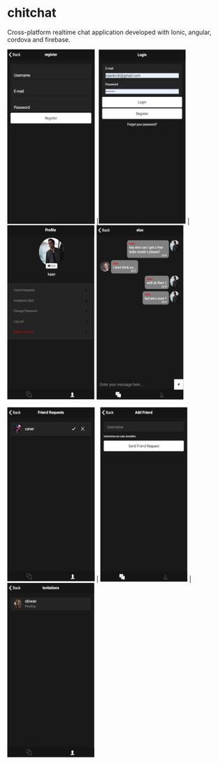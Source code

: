 # chitchat
Cross-platform realtime chat application developed with Ionic, angular, cordova and firebase.

<img src="images/register.PNG" width=200 height=400> |<img src="images/login-c.PNG" width=200 height=400> | <img src="images/profile.PNG" width=200 height=400> <img src="images/chat.PNG" width=200 height=400> 

<img src="images/friend-requests.PNG" width=200 height=400> | <img src="images/add-friend.PNG" width=200 height=400> | <img src="images/invites.PNG" width=200 height=400>
